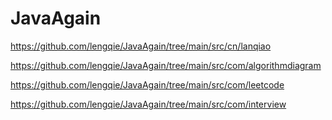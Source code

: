 # JavaAgain

https://github.com/lengqie/JavaAgain/tree/main/src/cn/lanqiao

https://github.com/lengqie/JavaAgain/tree/main/src/com/algorithmdiagram

https://github.com/lengqie/JavaAgain/tree/main/src/com/leetcode

https://github.com/lengqie/JavaAgain/tree/main/src/com/interview